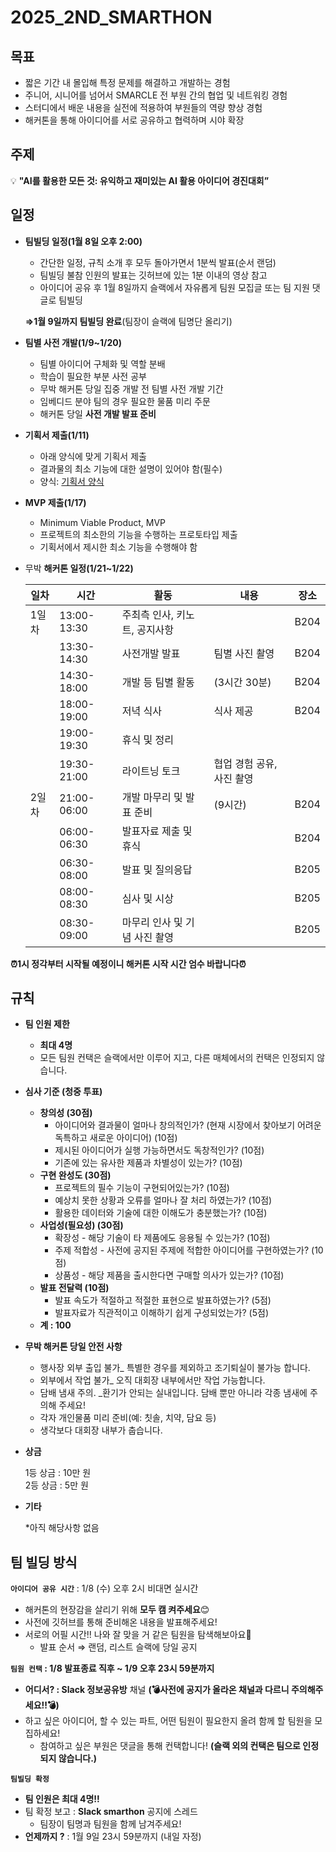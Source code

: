 # 2025_2ND_SMARTHON
## 목표

- 짧은 기간 내 몰입해 특정 문제를 해결하고 개발하는 경험
- 주니어, 시니어를 넘어서 SMARCLE 전 부원 간의 협업 및 네트워킹 경험
- 스터디에서 배운 내용을 실전에 적용하여 부원들의 역량 향상 경험
- 해커톤을 통해 아이디어를 서로 공유하고 협력하며 시야 확장

## 주제


💡 **"AI를 활용한 모든 것: 
 유익하고 재미있는 AI 활용 아이디어 경진대회”**


## 일정

- **팀빌딩 일정(1월 8일 오후 2:00)**
    - 간단한 일정, 규칙 소개 후 모두 돌아가면서 1분씩 발표(순서 랜덤)
    - 팀빌딩 불참 인원의 발표는 깃허브에 있는 1분 이내의 영상 참고
    - 아이디어 공유 후 1월 8일까지 슬랙에서 자유롭게 팀원 모집글 또는 팀 지원 댓글로 팀빌딩
    
    **⇒1월 9일까지 팀빌딩 완료**(팀장이 슬랙에 팀명단 올리기)

- **팀별 사전 개발(1/9~1/20)**
    - 팀별 아이디어 구체화 및 역할 분배
    - 학습이 필요한 부분 사전 공부
    - 무박 해커톤 당일 집중 개발 전 팀별 사전 개발 기간
    - 임베디드 분야 팀의 경우 필요한 물품 미리 주문
    - 해커톤 당일 **사전 개발 발표 준비**

- **기획서 제출(1/11)**
    - 아래 양식에 맞게 기획서 제출
    - 결과물의 최소 기능에 대한 설명이 있어야 함(필수)
    - 양식: [기획서 양식]()

- **MVP 제출(1/17)**
    - Minimum Viable Product, MVP
    - 프로젝트의 최소한의 기능을 수행하는 프로토타입 제출
    - 기획서에서 제시한 최소 기능을 수행해야 함

- 무박 **해커톤 일정(1/21~1/22)**
    
    
    | 일차 | 시간 | 활동 | 내용 | 장소 |
    | --- | --- | --- | --- | --- |
    | 1일차 | 13:00-13:30 | 주최측 인사, 키노트, 공지사항 |  | B204 |
    |  | 13:30-14:30 | 사전개발 발표 | 팀별 사진 촬영 | B204 |
    |  | 14:30-18:00 | 개발 등 팀별 활동 | (3시간 30분) | B204 |
    |  | 18:00-19:00 | 저녁 식사 | 식사 제공 | B204 |
    |  | 19:00-19:30 | 휴식 및 정리 |  |  |
    |  | 19:30-21:00 | 라이트닝 토크 | 협업 경험 공유, 사진 촬영 |  |
    | 2일차 | 21:00-06:00 | 개발 마무리 및 발표 준비 | (9시간) | B204 |
    |  | 06:00-06:30 | 발표자료 제출 및 휴식 |  | B204 |
    |  | 06:30-08:00 | 발표 및 질의응답 |  | B205 |
    |  | 08:00-08:30 | 심사 및 시상 |  | B205 |
    |  | 08:30-09:00 | 마무리 인사 및 기념 사진 촬영 |  | B205 |

**⏰1시 정각부터 시작될 예정이니 해커톤 시작 시간 엄수 바랍니다⏰**

## 규칙

- **팀 인원 제한**
    - **최대 4명**
    - 모든 팀원 컨택은 슬랙에서만 이루어 지고, 다른 매체에서의 컨택은 인정되지 않습니다.
- **심사 기준 (청중 투표)**
    - **창의성 (30점)**
        - 아이디어와 결과물이 얼마나 창의적인가? (현재 시장에서 찾아보기 어려운 독특하고 새로운 아이디어) (10점)
        - 제시된 아이디어가 실행 가능하면서도 독창적인가? (10점)
        - 기존에 있는 유사한 제품과 차별성이 있는가? (10점)
    - **구현 완성도 (30점)**
        - 프로젝트의 필수 기능이 구현되어있는가? (10점)
        - 예상치 못한 상황과 오류를 얼마나 잘 처리 하였는가? (10점)
        - 활용한 데이터와 기술에 대한 이해도가 충분했는가? (10점)
    - **사업성(필요성) (30점)**
        - 확장성 - 해당 기술이 타 제품에도 응용될 수 있는가? (10점)
        - 주제 적합성 - 사전에 공지된 주제에 적합한 아이디어를 구현하였는가? (10점)
        - 상품성 - 해당 제품을 출시한다면 구매할 의사가 있는가? (10점)
    - **발표 전달력 (10점)**
        - 발표 속도가 적절하고 적절한 표현으로 발표하였는가? (5점)
        - 발표자료가 직관적이고 이해하기 쉽게 구성되었는가? (5점)
    - **계 : 100**
- **무박 해커톤 당일 안전 사항**
    - 행사장 외부 출입 불가_ 특별한 경우를 제외하고 조기퇴실이 불가능 합니다.
    - 외부에서 작업 불가_ 오직 대회장 내부에서만 작업 가능합니다.
    - 담배 냄새 주의. _환기가 안되는 실내입니다. 담배 뿐만 아니라 각종 냄새에 주의해 주세요!
    - 각자 개인물품 미리 준비(예: 칫솔, 치약, 담요 등)
    - 생각보다 대회장 내부가 춥습니다.
- **상금**
    
    1등 상금 : 10만 원\
    2등 상금 : 5만 원
    
- **기타**
    
    *아직 해당사항 없음
    

## 팀 빌딩 방식

**`아이디어 공유 시간`** : 1/8 (수) 오후 2시 비대면 실시간 

- 해커톤의 현장감을 살리기 위해 **모두 캠 켜주세요**😊
- 사전에 깃허브를 통해 준비해온 내용을 발표해주세요!
- 서로의 어필 시간!! 나와 잘 맞을 거 같은 팀원을 탐색해보아요👀
    - 발표 순서 ⇒ 랜덤, 리스트 슬랙에 당일 공지

**`팀원 컨택` : 1/8 발표종료 직후 ~ 1/9 오후 23시 59분까지** 

- **어디서? : Slack 정보공유방** 채널 **(💣사전에 공지가 올라온 채널과 다르니 주의해주세요!!💣)**
- 하고 싶은 아이디어, 할 수 있는 파트, 어떤 팀원이 필요한지 올려 함께 할 팀원을 모집하세요!
    - 참여하고 싶은 부원은 댓글을 통해 컨택합니다! **(슬랙 외의 컨택은 팀으로 인정되지 않습니다.)**



**`팀빌딩 확정`**

- **팀 인원은 최대 4명!!**
- 팀 확정 보고 :  **Slack smarthon** 공지에 스레드
    - 팀장이 팀명과 팀원을 함께 남겨주세요!
- **언제까지 ?** : 1월 9일 23시 59분까지 (내일 자정)
